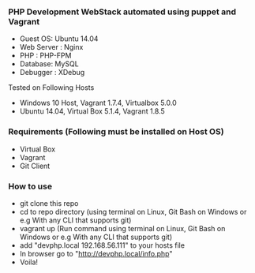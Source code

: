 ### PHP Development WebStack automated using puppet and Vagrant

- Guest OS: Ubuntu 14.04 
- Web Server : Nginx 
- PHP : PHP-FPM 
- Database: MySQL
- Debugger : XDebug

Tested on Following Hosts
- Windows 10 Host, Vagrant 1.7.4, Virtualbox 5.0.0 
- Ubuntu 14.04, Virtual Box 5.1.4, Vagrant 1.8.5

### Requirements (Following must be installed on Host OS)
- Virtual Box
- Vagrant
- Git Client

### How to use 
- git clone this repo
- cd to repo directory (using terminal on Linux, Git Bash on Windows or e.g With any CLI that supports git)
- vagrant up (Run command using terminal on Linux, Git Bash on Windows or e.g With any CLI that supports git)
- add "devphp.local 192.168.56.111" to your hosts file
- In browser go to "http://devphp.local/info.php"
- Voila!

